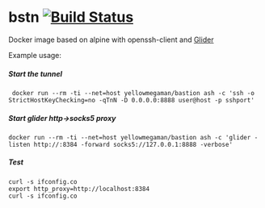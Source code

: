 # bstn [![Build Status](https://cloud.drone.io/api/badges/yellowmegaman/bstn/status.svg)](https://cloud.drone.io/yellowmegaman/bstn)

Docker image based on alpine with openssh-client and [Glider](https://github.com/nadoo/glider)

Example usage:

##### Start the tunnel
```
 docker run --rm -ti --net=host yellowmegaman/bastion ash -c 'ssh -o StrictHostKeyChecking=no -qTnN -D 0.0.0.0:8888 user@host -p sshport'
```

##### Start glider http->socks5 proxy
```
docker run --rm -ti --net=host yellowmegaman/bastion ash -c 'glider -listen http://:8384 -forward socks5://127.0.0.1:8888 -verbose'
```

##### Test
```
curl -s ifconfig.co
export http_proxy=http://localhost:8384
curl -s ifconfig.co
```
